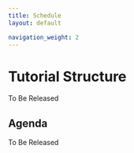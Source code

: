```yaml
---
title: Schedule
layout: default

navigation_weight: 2
---
```


# Tutorial Structure

To Be Released

## Agenda

To Be Released
